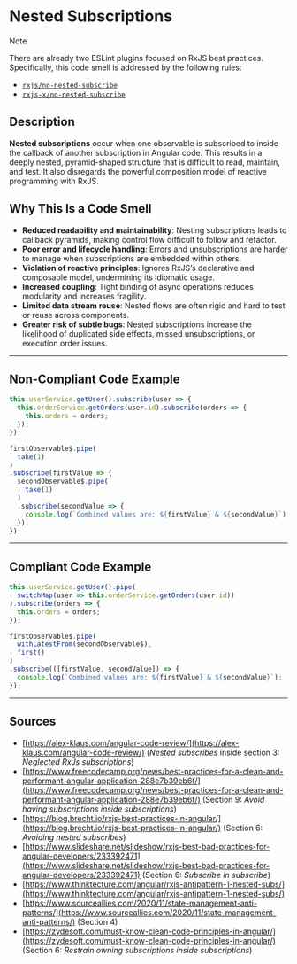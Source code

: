 # Nested Subscriptions

> [!Note]
> There are already two ESLint plugins focused on RxJS best practices. Specifically, this code smell is addressed by the following rules:
>
> - [`rxjs/no-nested-subscribe`](https://github.com/cartant/eslint-plugin-rxjs/blob/main/docs/rules/no-nested-subscribe.md)
> - [`rxjs-x/no-nested-subscribe`](https://github.com/JasonWeinzierl/eslint-plugin-rxjs-x/blob/main/docs/rules/no-nested-subscribe.md)

## Description

**Nested subscriptions** occur when one observable is subscribed to inside the callback of another subscription in Angular code. This results in a deeply nested, pyramid-shaped structure that is difficult to read, maintain, and test. It also disregards the powerful composition model of reactive programming with RxJS.

## Why This Is a Code Smell

- **Reduced readability and maintainability**: Nesting subscriptions leads to callback pyramids, making control flow difficult to follow and refactor.
- **Poor error and lifecycle handling**: Errors and unsubscriptions are harder to manage when subscriptions are embedded within others.
- **Violation of reactive principles**: Ignores RxJS’s declarative and composable model, undermining its idiomatic usage.
- **Increased coupling**: Tight binding of async operations reduces modularity and increases fragility.
- **Limited data stream reuse**: Nested flows are often rigid and hard to test or reuse across components.
- **Greater risk of subtle bugs**: Nested subscriptions increase the likelihood of duplicated side effects, missed unsubscriptions, or execution order issues.

---

## Non-Compliant Code Example

```ts
this.userService.getUser().subscribe(user => {
  this.orderService.getOrders(user.id).subscribe(orders => {
    this.orders = orders;
  });
});

firstObservable$.pipe(
  take(1)
)
.subscribe(firstValue => {
  secondObservable$.pipe(
    take(1)
  )
  .subscribe(secondValue => {
    console.log(`Combined values are: ${firstValue} & ${secondValue}`);
  });
});
```

---

## Compliant Code Example

```ts
this.userService.getUser().pipe(
  switchMap(user => this.orderService.getOrders(user.id))
).subscribe(orders => {
  this.orders = orders;
});

firstObservable$.pipe(
  withLatestFrom(secondObservable$),
  first()
)
.subscribe(([firstValue, secondValue]) => {
  console.log(`Combined values are: ${firstValue} & ${secondValue}`);
});
```

---

## Sources

- [https://alex-klaus.com/angular-code-review/](https://alex-klaus.com/angular-code-review/) (*Nested subscribes* inside section 3: *Neglected RxJs subscriptions*)
- [https://www.freecodecamp.org/news/best-practices-for-a-clean-and-performant-angular-application-288e7b39eb6f/](https://www.freecodecamp.org/news/best-practices-for-a-clean-and-performant-angular-application-288e7b39eb6f/) (Section 9: *Avoid having subscriptions inside subscriptions*)
- [https://blog.brecht.io/rxjs-best-practices-in-angular/](https://blog.brecht.io/rxjs-best-practices-in-angular/) (Section 6: *Avoiding nested subscribes*)
- [https://www.slideshare.net/slideshow/rxjs-best-bad-practices-for-angular-developers/233392471](https://www.slideshare.net/slideshow/rxjs-best-bad-practices-for-angular-developers/233392471) (Section 6: *Subscribe in subscribe*)
- [https://www.thinktecture.com/angular/rxjs-antipattern-1-nested-subs/](https://www.thinktecture.com/angular/rxjs-antipattern-1-nested-subs/)
- [https://www.sourceallies.com/2020/11/state-management-anti-patterns/](https://www.sourceallies.com/2020/11/state-management-anti-patterns/) (Section 4)
- [https://zydesoft.com/must-know-clean-code-principles-in-angular/](https://zydesoft.com/must-know-clean-code-principles-in-angular/) (Section 6: *Restrain owning subscriptions inside subscriptions*)

